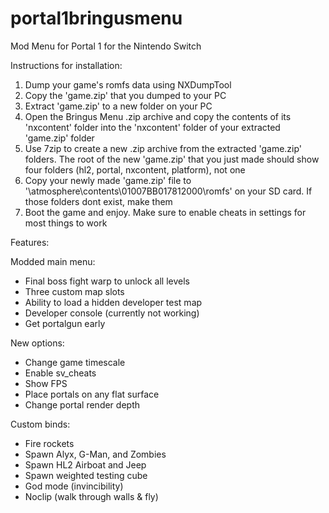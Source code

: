 # portal1bringusmenu
Mod Menu for Portal 1 for the Nintendo Switch

Instructions for installation:

1. Dump your game's romfs data using NXDumpTool
2. Copy the 'game.zip' that you dumped to your PC
3. Extract 'game.zip' to a new folder on your PC
4. Open the Bringus Menu .zip archive and copy the contents of its 'nxcontent' folder into the 'nxcontent' folder of your extracted 'game.zip' folder
5. Use 7zip to create a new .zip archive from the extracted 'game.zip' folders. The root of the new 'game.zip' that you just made should show four folders (hl2, portal, nxcontent, platform), not one
6. Copy your newly made 'game.zip' file to '\atmosphere\contents\01007BB017812000\romfs\' on your SD card. If those folders dont exist, make them
7. Boot the game and enjoy. Make sure to enable cheats in settings for most things to work

Features:

Modded main menu:
- Final boss fight warp to unlock all levels
- Three custom map slots
- Ability to load a hidden developer test map
- Developer console (currently not working)
- Get portalgun early

New options:
- Change game timescale
- Enable sv_cheats
- Show FPS
- Place portals on any flat surface
- Change portal render depth

Custom binds: 
- Fire rockets
- Spawn Alyx, G-Man, and Zombies
- Spawn HL2 Airboat and Jeep
- Spawn weighted testing cube
- God mode (invincibility)
- Noclip (walk through walls & fly)